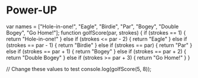 # Power-UP



var names = ["Hole-in-one!", "Eagle", "Birdie", "Par", "Bogey", "Double Bogey", "Go Home!"];
function golfScore(par, strokes) {
  if (strokes == 1) {
    return "Hole-in-one!"
  } else if (strokes <= par - 2) {
    return "Eagle"
  } else if (strokes == par - 1) {
    return "Birdie"
  } else if (strokes == par) {
    return "Par"
  } else if (strokes == par + 1) {
    return "Bogey"
  } else if (strokes == par + 2) {
    return "Double Bogey"
  } else if (strokes >= par + 3) {
    return "Go Home!"
  }
}

// Change these values to test
console.log(golfScore(5, 8));

